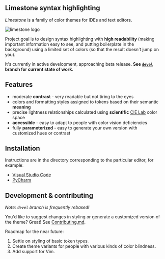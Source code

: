 Limestone syntax highlighting
-----------------------------

_Limestone_ is a family of color themes for IDEs and text editors.

![limestone logo](https://i.imgur.com/V6rZL00.png)

Project goal is to design syntax highlighting with **high readability** (making
important information easy to see, and putting boilerplate in the background)
using a limited set of colors (so that the result doesn't jump on you).

It's currently in active development, approaching beta release. **See
[`devel`](https://github.com/jan-warchol/monochrome-syntax/tree/devel) branch
for current state of work.**


Features
--------

- moderate **contrast** - very readable but not tiring to the eyes
- colors and formatting styles assigned to tokens based on
  their semantic **meaning**
- precise lightness relationships calculated using **scientific**
  [CIE Lab](http://en.wikipedia.org/wiki/Lab_color_space) color space
- **accessible** - easy to adapt to people with color vision deficiencies
- fully **parameterized** - easy to generate your own version
  with customized hues or contrast


Installation
------------

Instructions are in the directory corresponding to the particular editor, for
example:

- [Visual Studio Code](vscode/)
- [PyCharm](pycharm/)


Development & contributing
--------------------------

_Note: `devel` branch is frequently rebased!_

You'd like to suggest changes in styling or generate a customized version of
the theme? Great! See [Contributing.md](CONTRIBUTING.md).

Roadmap for the near future:

1. Settle on styling of basic token types.
1. Create theme variants for people with various kinds of color blindness.
1. Add support for Vim.
